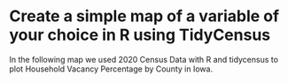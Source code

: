 # Create a simple map of a variable of your choice in R using TidyCensus 
In the following map we used 2020 Census Data with R and tidycensus to plot Household Vacancy Percentage by County in Iowa.

